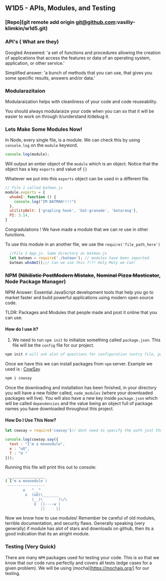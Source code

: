 ## W1D5 - APIs, Modules, and Testing

### [Repo](git remote add origin git@github.com:vasiliy-klimkin/w1d5.git)

### API's ( What are they)

Googled Answered: 'a set of functions and procedures allowing the creation of applications that access the features or data of an operating system, application, or other service.'

Simplified answer: 'a bunch of methods that you can use, that gives you some specific results, answers and/or data.'

### Modularazitaion

Modularaization helps with cleanliness of your code and code reuseability.

You should always modularaize your code when you can so that it will be easier to work on through it/understand it/debug it.

### Lets Make Some Modules Now!

In Node, every single file, is a module. We can check this by using `console.log` on the `module` keyword.

```js
console.log(module);
```
Will output an entier object of the `module` which is an object.
Notice that the object has a key `exports` and value of `{}`

Whatever we put into this `exports` object can be used in a different file.

```js
// File 1 called batman.js
module.exports = {
  whoAmI: function () {
    console.log("IM BATMAN!!!!")
  },
  utilityBelt: ['grapling hook', 'bat-granade', 'batarang'],
  PI: 3.14,
}
```

Congradulations ! We have made a module that we can re use in other functions.

To use this module in an another file, we use the `require('file_path_here')`

```js
  //File 2 App.js. Same directory as batman.js
  let batman = require('./batman'); // modules have been imported.
  batman.whoAmI();// Can we use this ?!?! Holy Moly we Can!
```

### NPM (~~Nihilistic PostModern Mistake~~, ~~Nominal Pizza Masticator~~, Node Package Manager)

NPM Answer: Essential JavaScript development tools that help you go to market faster and build powerful applications using modern open source code.

TLDR: Packages and Modules that people made and post it online that you can use.

#### How do I use it?

1) We need to run `npm init` to initialize something called `package.json`.
This file will be the `config` file for our project.
```bash
npm init # will ask alot of questions for configuration (entry file, package name, etc), so set it up accordingly
```
Once we have this we can install packages from `npm` server.
Example we used is : [CowSay](https://www.npmjs.com/package/cowsay)

```bash
npm i cowsay
```
Once the downloading and installation has been finished, in your directory you will have a new folder called, `node_modules` (where your downloaded packages will live). You will also have a new key inside `package.json` which will be called `dependencies` and the value being an object full of package names you have downloaded throughout this project.

#### How Do I Use This Now?

```js
let cowsay = require('cowsay')// dont need to specify the path just the package name, unlike when you make your own module

console.log(cowsay.say({
  text : "I'm a moooodule",
  e : "oO",
  T : "U "
}));

```

Running this file will print this out to console:

```bash
 _________________
( I'm a moooodule )
 -----------------
        o   ^__^
         o  (oO)\_______
            (__)\       )\/\
             U  ||----w |
                ||     ||
```

Now we know how to use modules!
Remember be careful of old modules, terrible documentation, and security flaws.
Generally speaking (very generally) if module has alot of stars and downloads on github, then its a good indication that its an alright module.

### Testing (Very Quick)

There are many `NPM` packages used for testing your code. This is so that we know that our code runs perfectly and covers all tests (edge cases for a given problem).
We will be using (mocha)[https://mochajs.org/] for our testing.

